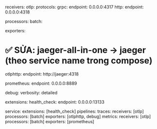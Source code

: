 receivers:
  otlp:
    protocols:
      grpc:
        endpoint: 0.0.0.0:4317
      http:
        endpoint: 0.0.0.0:4318

processors:
  batch:

exporters:
  # ✅ SỬA: jaeger-all-in-one → jaeger (theo service name trong compose)
  otlphttp:
    endpoint: http://jaeger:4318
    
  prometheus:
    endpoint: 0.0.0.0:8889
    
  debug:
    verbosity: detailed

extensions:
  health_check:
    endpoint: 0.0.0.0:13133

service:
  extensions: [health_check]
  pipelines:
    traces:
      receivers: [otlp]
      processors: [batch]
      exporters: [otlphttp, debug]
    metrics:
      receivers: [otlp]
      processors: [batch]
      exporters: [prometheus]